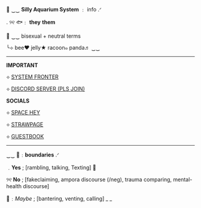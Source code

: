 🌊      ‿‿ __Silly Aquarium System__  ﹕  info      .ᐟ

.      ୨୧      🐟﹕ __they__ **them**

🪼 ‿‿ bisexual + neutral terms

╰⟢ bee♥‬ jelly★ racoon๑ panda♬ ‿‿
_________

__IMPORTANT__

⟡ [SYSTEM FRONTER](https://pluralkit.xyz/f/ofqhf)

⟡ [DISCORD SERVER (PLS JOIN)](https://discord.gg/YnXtWW367Y)

__SOCIALS__

⟡ [SPACE HEY](https://spacehey.com/soapyslushy)

⟡ [STRAWPAGE](https://sillysys.straw.page)

⟡ [GUESTBOOK](https://sillysystem.123guestbook.com)

_________

‿‿ 🪸﹕**boundaries** .ᐟ

﹒__Yes__ ; [rambling, talking, Texting]      🐚

୨୧  **No** ; [fakeclaiming, ampora discourse (/neg), trauma comparing, mental-health discourse]

🐬﹕*Maybe* ; [bantering, venting, calling]
_ _
